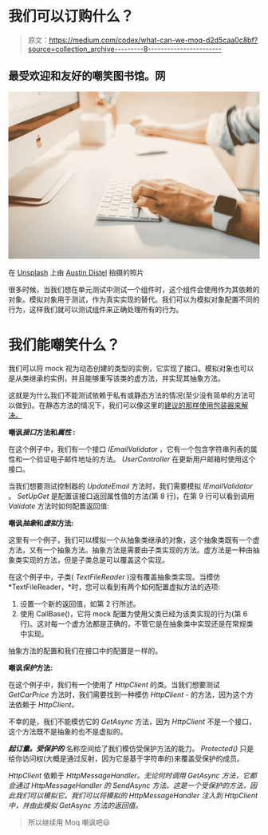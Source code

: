 # 我们可以订购什么？

> 原文：<https://medium.com/codex/what-can-we-moq-d2d5caa0c8bf?source=collection_archive---------8----------------------->

## 最受欢迎和友好的嘲笑图书馆。网

![](img/2b08e96c0a23cae88c1814ce6d4d2cda.png)

在 [Unsplash](https://unsplash.com?utm_source=medium&utm_medium=referral) 上由 [Austin Distel](https://unsplash.com/@austindistel?utm_source=medium&utm_medium=referral) 拍摄的照片

很多时候，当我们想在单元测试中测试一个组件时，这个组件会使用作为其依赖的对象。模拟对象用于测试，作为真实实现的替代。我们可以为模拟对象配置不同的行为，这样我们就可以测试组件来正确处理所有的行为。

# 我们能嘲笑什么？

我们可以将 mock 视为动态创建的类型的实例，它实现了接口。模拟对象也可以是从类继承的实例，并且能够重写该类的虚方法，并实现其抽象方法。

这就是为什么我们不能测试依赖于私有或静态方法的情况(至少没有简单的方法可以做到)。在静态方法的情况下，我们可以像这里的[建议的那样使用包装器来解决。](/@martinrybak/how-to-mock-singletons-and-static-methods-in-unit-tests-cbe915933c7d)

**嘲讽*接口*方法和*属性* :**

在这个例子中，我们有一个接口 *IEmailValidator* ，它有一个包含字符串列表的属性和一个验证电子邮件地址的方法。 *UserController* 在更新用户邮箱时使用这个接口。

当我们想要测试控制器的 *UpdateEmail* 方法时，我们需要模拟 *IEmailValidator* 。 *SetUpGet* 是配置该接口返回属性值的方法(第 8 行)，在第 9 行可以看到调用 *Validate* 方法时如何配置返回值:

**嘲讽*抽象*和*虚拟*方法:**

这里有一个例子，我们可以模拟一个从抽象类继承的对象，这个抽象类既有一个虚方法，又有一个抽象方法。抽象方法是需要由子类实现的方法。虚方法是一种由抽象类实现的方法，但是子类总是可以覆盖这个实现。

在这个例子中，子类( *TextFileReader* )没有覆盖抽象类实现。当模仿 *TextFileReader，*时，您可以看到有两个如何配置虚拟方法的选项:

1.  设置一个新的返回值，如第 2 行所述。
2.  使用 CallBase()，它将 mock 配置为使用父类已经为该类实现的行为(第 6 行)。这对每一个虚方法都是正确的，不管它是在抽象类中实现还是在常规类中实现。

抽象方法的配置和我们在接口中的配置是一样的。

**嘲讽*保护*方法:**

在这个例子中，我们有一个使用了 *HttpClient* 的类。当我们想要测试 *GetCarPrice* 方法时，我们需要找到一种模仿 *HttpClient -* 的方法，因为这个方法依赖于 *HttpClient。*

不幸的是，我们不能模仿它的 *GetAsync* 方法，因为 *HttpClient* 不是一个接口，这个方法既不是抽象的也不是虚拟的。

***起订量。受保护的*** 名称空间给了我们模仿受保护方法的能力。 *Protected()* 只是给你访问权(大概是通过反射，因为它是基于字符串的)来覆盖受保护的成员。

*HttpClient* 依赖于 *HttpMessageHandler。*无论何时调用 *GetAsync* 方法，它都会通过 *HttpMessageHandler 的 SendAsync* 方法。这是一个受保护的方法，因此我们可以模拟它。我们可以将模拟的 *HttpMessageHandler* 注入到 HttpClient 中，并由此模拟 *GetAsync* 方法*的返回值。*

> 所以继续用 Moq 嘲讽吧😃